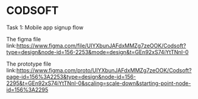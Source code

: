 # CODSOFT

Task 1: Mobile app signup flow

The figma file link:https://www.figma.com/file/UIYXbunJAFdxMMZg7zeOOK/Codsoft?type=design&node-id=156-2253&mode=design&t=GEn92xS74iYtTNnI-0

The prototype file link:https://www.figma.com/proto/UIYXbunJAFdxMMZg7zeOOK/Codsoft?page-id=156%3A2253&type=design&node-id=156-2295&t=GEn92xS74iYtTNnI-0&scaling=scale-down&starting-point-node-id=156%3A2295
